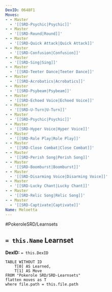 ```yaml
---
DexID: 0648F1
Moves:
- - Master
  - '[[SRD-Psychic|Psychic]]'
- - Master
  - '[[SRD-Round|Round]]'
- - Master
  - '[[SRD-Quick Attack|Quick Attack]]'
- - Master
  - '[[SRD-Confusion|Confusion]]'
- - Master
  - '[[SRD-Sing|Sing]]'
- - Master
  - '[[SRD-Teeter Dance|Teeter Dance]]'
- - Master
  - '[[SRD-Acrobatics|Acrobatics]]'
- - Master
  - '[[SRD-Psybeam|Psybeam]]'
- - Master
  - '[[SRD-Echoed Voice|Echoed Voice]]'
- - Master
  - '[[SRD-U-Turn|U-Turn]]'
- - Master
  - '[[SRD-Psychic|Psychic]]'
- - Master
  - '[[SRD-Hyper Voice|Hyper Voice]]'
- - Master
  - '[[SRD-Role Play|Role Play]]'
- - Master
  - '[[SRD-Close Combat|Close Combat]]'
- - Master
  - '[[SRD-Perish Song|Perish Song]]'
- - Master
  - '[[SRD-Boomburst|Boomburst]]'
- - Master
  - '[[SRD-Disarming Voice|Disarming Voice]]'
- - Master
  - '[[SRD-Lucky Chant|Lucky Chant]]'
- - Master
  - '[[SRD-Relic Song|Relic Song]]'
- - Master
  - '[[SRD-Captivate|Captivate]]'
Name: Meloetta
---
```


#PokeroleSRD/Learnsets

## `= this.Name` Learnset

**DexID:** `= this.DexID`

```dataview
TABLE WITHOUT ID
    T[0] AS Learned,
    T[1] AS Move
FROM "Pokerole SRD/SRD-Learnsets"
flatten moves as T
where file.path = this.file.path
```
